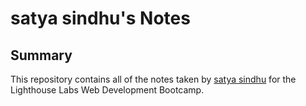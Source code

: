 # satya sindhu's Notes
 ## Summary 
This repository contains all of the notes taken by [satya sindhu](https://github.com/satya-sindhu) for the Lighthouse Labs Web Development Bootcamp.